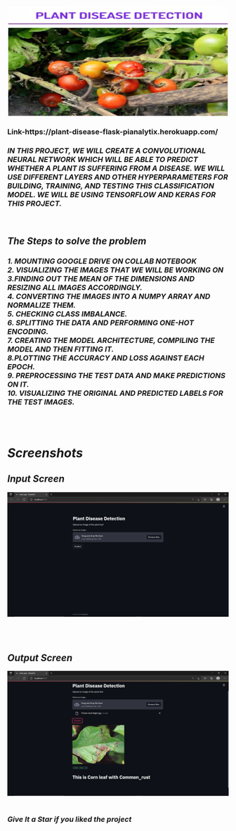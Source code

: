<div align="center"> <img src="Screenshots/main.png" width="500" height="250"> </center> </div>
<h3> Link-https://plant-disease-flask-pianalytix.herokuapp.com/</h3>
<i>

<h3><i>
IN THIS PROJECT, WE WILL CREATE A CONVOLUTIONAL NEURAL NETWORK WHICH WILL BE ABLE TO PREDICT WHETHER A PLANT IS SUFFERING FROM A DISEASE. WE WILL USE DIFFERENT LAYERS AND OTHER HYPERPARAMETERS FOR BUILDING, TRAINING, AND TESTING THIS CLASSIFICATION MODEL. WE WILL BE USING TENSORFLOW AND KERAS FOR THIS PROJECT.</h3>

<br>


  <h2>The Steps to solve the problem </h2>

<h3>
1. MOUNTING GOOGLE DRIVE ON COLLAB NOTEBOOK <br>
2. VISUALIZING THE IMAGES THAT WE WILL BE WORKING ON <br>
3.FINDING OUT THE MEAN OF THE DIMENSIONS AND RESIZING ALL IMAGES ACCORDINGLY. <br>
4. CONVERTING THE IMAGES INTO A NUMPY ARRAY AND NORMALIZE THEM. <br>
5. CHECKING CLASS IMBALANCE. <br>
6. SPLITTING THE DATA AND PERFORMING ONE-HOT ENCODING. <br>
7. CREATING THE MODEL ARCHITECTURE, COMPILING THE MODEL AND THEN FITTING IT. <br>
8.PLOTTING THE ACCURACY AND LOSS AGAINST EACH EPOCH. <br>
9. PREPROCESSING THE TEST DATA AND MAKE PREDICTIONS ON IT. <br>
10. VISUALIZING THE ORIGINAL AND PREDICTED LABELS FOR THE TEST IMAGES. <br>
</h3>



  <br> <br>
  
  <h1> Screenshots </h1>
  <h2> Input Screen </h2>
<img src="Screenshots/Screenshot (1).png" /> 
  
  <br><br>
  
<h2> Output Screen </h2> 

  <img src="Screenshots/Screenshot (2).png" /> 
  <br><br>


 
### Give It a Star if you liked the project 
 </i>
